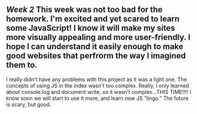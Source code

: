 *Week 2*
This week was not too bad for the homework. I'm excited and yet scared to learn some JavaScript! I know it will make my sites more visually appealing and more user-friendly. I hope I can understand it easily enough to make good websites that perfrorm the way I imagined them to.
---
I really didn't have any problems with this project as it was a light one.
The concepts of using JS in the index wasn't too complex. Really, I only learned about console.log and document.write, so it wasn't complex...THIS TIME!!!! I know soon we will start to use it more, and learn new JS "lingo." The future is scary, but good. 
